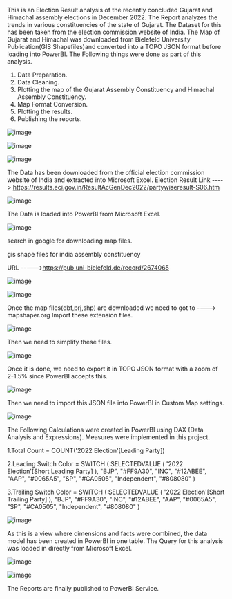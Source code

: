 This is an Election Result analysis of the recently concluded Gujarat and Himachal assembly elections in December 2022. The Report analyzes the trends in various constituencies of the state of Gujarat. 
The Dataset for this has been taken from the election commission website of India. The Map of Gujarat and Himachal was downloaded from Bielefeld University Publication(GIS Shapefiles)and converted into a TOPO JSON format before loading into PowerBI.
The Following things were done as part of this analysis.

1. Data Preparation.
2. Data Cleaning.
3. Plotting the map of the Gujarat Assembly Constituency and Himachal Assembly Constituency.
4. Map Format Conversion.
5. Plotting the results.
6. Publishing the reports.


![image](https://user-images.githubusercontent.com/119685963/210132898-36d0b134-7779-4a2c-9d0f-2123a9575825.png)



![image](https://user-images.githubusercontent.com/119685963/210133333-b9b7c43d-c568-45cf-b002-f0f7ca2c08de.png)


![image](https://user-images.githubusercontent.com/119685963/210133679-803369b0-4fd0-4c6b-9f32-68ff2173b700.png)

The Data has been downloaded from the official election commission website of India and extracted into Microsoft Excel.
Election Result Link ----> https://results.eci.gov.in/ResultAcGenDec2022/partywiseresult-S06.htm 



![image](https://user-images.githubusercontent.com/119685963/210133729-8cceee96-991d-468f-b9c2-3a83157abb1e.png)

The Data is loaded into PowerBI from Microsoft Excel.



![image](https://user-images.githubusercontent.com/119685963/210135587-654e07d7-14da-4a18-8b8c-d4feb6ba26ae.png)

search in google for downloading map files.

gis shape files for india  assembly constituency

URL ----->https://pub.uni-bielefeld.de/record/2674065


![image](https://user-images.githubusercontent.com/119685963/210135663-86157653-9809-4b4d-bc57-d4b13bedd496.png)



![image](https://user-images.githubusercontent.com/119685963/210135691-e938f5b8-7561-47f1-bb98-862f746916cb.png)


Once the map files(dbf,prj,shp) are downloaded we need to got to ----> mapshaper.org 
Import these extension files.

![image](https://user-images.githubusercontent.com/119685963/210135771-36c3800c-f0a6-4677-854c-96a755d5ec89.png)


Then we need to simplify these files.

![image](https://user-images.githubusercontent.com/119685963/210135786-7a7465de-322e-4fd8-97cf-25fc7270189d.png)


Once it is done, we need to export it in TOPO JSON format with a zoom of 2-1.5% since PowerBI accepts this.



![image](https://user-images.githubusercontent.com/119685963/210135822-48bbbf14-07ee-4f39-988a-9d5163aafdd9.png)



Then we need to import this JSON file into PowerBI in Custom Map settings.



![image](https://user-images.githubusercontent.com/119685963/210135878-0d167fa3-6699-4eb2-84e5-6da85f44a98e.png)

The Following Calculations were created in PowerBI using DAX (Data Analysis and Expressions). Measures were implemented in this project.

1.Total Count = COUNT('2022 Election'[Leading Party])

2.Leading Switch Color =
SWITCH (
    SELECTEDVALUE ( '2022 Election'[Short Leading Party] ),
    "BJP", "#FF9A30",
    "INC", "#12ABEE",
    "AAP", "#0065A5",
    "SP", "#CA0505",
    "Independent", "#808080"
)

3.Trailing Switch Color = 
SWITCH (
    SELECTEDVALUE ( '2022 Election'[Short Trailing Party] ),
    "BJP", "#FF9A30",
    "INC", "#12ABEE",
    "AAP", "#0065A5",
    "SP", "#CA0505",
    "Independent", "#808080"
)

![image](https://user-images.githubusercontent.com/119685963/210135985-21994b72-14b2-40ca-ba9c-cd574feef9ef.png)


As this is a view where dimensions and facts were combined, the data model has been created in PowerBI in one table. The Query for this analysis was loaded in directly from Microsoft Excel.

![image](https://user-images.githubusercontent.com/119685963/210136013-e560f63d-fa89-422a-a4c2-6b470c224cff.png)


![image](https://user-images.githubusercontent.com/119685963/210136063-61344c67-4400-4cd7-a1ab-4780a414ba9d.png)


The Reports are finally published to PowerBI Service.






